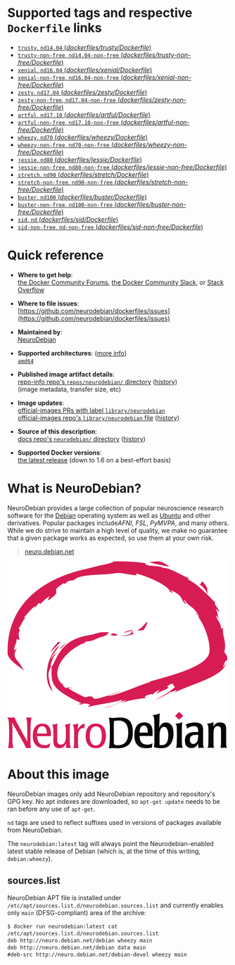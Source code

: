 <!--

********************************************************************************

WARNING:

    DO NOT EDIT "neurodebian/README.md"

    IT IS AUTO-GENERATED

    (from the other files in "neurodebian/" combined with a set of templates)

********************************************************************************

-->

# Supported tags and respective `Dockerfile` links

-	[`trusty`, `nd14.04` (*dockerfiles/trusty/Dockerfile*)](https://github.com/neurodebian/dockerfiles/blob/ff9c3b42146d774585d860000e580ba7367d8101/dockerfiles/trusty/Dockerfile)
-	[`trusty-non-free`, `nd14.04-non-free` (*dockerfiles/trusty-non-free/Dockerfile*)](https://github.com/neurodebian/dockerfiles/blob/ff9c3b42146d774585d860000e580ba7367d8101/dockerfiles/trusty-non-free/Dockerfile)
-	[`xenial`, `nd16.04` (*dockerfiles/xenial/Dockerfile*)](https://github.com/neurodebian/dockerfiles/blob/ff9c3b42146d774585d860000e580ba7367d8101/dockerfiles/xenial/Dockerfile)
-	[`xenial-non-free`, `nd16.04-non-free` (*dockerfiles/xenial-non-free/Dockerfile*)](https://github.com/neurodebian/dockerfiles/blob/ff9c3b42146d774585d860000e580ba7367d8101/dockerfiles/xenial-non-free/Dockerfile)
-	[`zesty`, `nd17.04` (*dockerfiles/zesty/Dockerfile*)](https://github.com/neurodebian/dockerfiles/blob/ff9c3b42146d774585d860000e580ba7367d8101/dockerfiles/zesty/Dockerfile)
-	[`zesty-non-free`, `nd17.04-non-free` (*dockerfiles/zesty-non-free/Dockerfile*)](https://github.com/neurodebian/dockerfiles/blob/ff9c3b42146d774585d860000e580ba7367d8101/dockerfiles/zesty-non-free/Dockerfile)
-	[`artful`, `nd17.10` (*dockerfiles/artful/Dockerfile*)](https://github.com/neurodebian/dockerfiles/blob/ff9c3b42146d774585d860000e580ba7367d8101/dockerfiles/artful/Dockerfile)
-	[`artful-non-free`, `nd17.10-non-free` (*dockerfiles/artful-non-free/Dockerfile*)](https://github.com/neurodebian/dockerfiles/blob/ff9c3b42146d774585d860000e580ba7367d8101/dockerfiles/artful-non-free/Dockerfile)
-	[`wheezy`, `nd70` (*dockerfiles/wheezy/Dockerfile*)](https://github.com/neurodebian/dockerfiles/blob/ff9c3b42146d774585d860000e580ba7367d8101/dockerfiles/wheezy/Dockerfile)
-	[`wheezy-non-free`, `nd70-non-free` (*dockerfiles/wheezy-non-free/Dockerfile*)](https://github.com/neurodebian/dockerfiles/blob/ff9c3b42146d774585d860000e580ba7367d8101/dockerfiles/wheezy-non-free/Dockerfile)
-	[`jessie`, `nd80` (*dockerfiles/jessie/Dockerfile*)](https://github.com/neurodebian/dockerfiles/blob/ff9c3b42146d774585d860000e580ba7367d8101/dockerfiles/jessie/Dockerfile)
-	[`jessie-non-free`, `nd80-non-free` (*dockerfiles/jessie-non-free/Dockerfile*)](https://github.com/neurodebian/dockerfiles/blob/ff9c3b42146d774585d860000e580ba7367d8101/dockerfiles/jessie-non-free/Dockerfile)
-	[`stretch`, `nd90` (*dockerfiles/stretch/Dockerfile*)](https://github.com/neurodebian/dockerfiles/blob/ff9c3b42146d774585d860000e580ba7367d8101/dockerfiles/stretch/Dockerfile)
-	[`stretch-non-free`, `nd90-non-free` (*dockerfiles/stretch-non-free/Dockerfile*)](https://github.com/neurodebian/dockerfiles/blob/ff9c3b42146d774585d860000e580ba7367d8101/dockerfiles/stretch-non-free/Dockerfile)
-	[`buster`, `nd100` (*dockerfiles/buster/Dockerfile*)](https://github.com/neurodebian/dockerfiles/blob/ff9c3b42146d774585d860000e580ba7367d8101/dockerfiles/buster/Dockerfile)
-	[`buster-non-free`, `nd100-non-free` (*dockerfiles/buster-non-free/Dockerfile*)](https://github.com/neurodebian/dockerfiles/blob/ff9c3b42146d774585d860000e580ba7367d8101/dockerfiles/buster-non-free/Dockerfile)
-	[`sid`, `nd` (*dockerfiles/sid/Dockerfile*)](https://github.com/neurodebian/dockerfiles/blob/ff9c3b42146d774585d860000e580ba7367d8101/dockerfiles/sid/Dockerfile)
-	[`sid-non-free`, `nd-non-free` (*dockerfiles/sid-non-free/Dockerfile*)](https://github.com/neurodebian/dockerfiles/blob/ff9c3b42146d774585d860000e580ba7367d8101/dockerfiles/sid-non-free/Dockerfile)

# Quick reference

-	**Where to get help**:  
	[the Docker Community Forums](https://forums.docker.com/), [the Docker Community Slack](https://blog.docker.com/2016/11/introducing-docker-community-directory-docker-community-slack/), or [Stack Overflow](https://stackoverflow.com/search?tab=newest&q=docker)

-	**Where to file issues**:  
	[https://github.com/neurodebian/dockerfiles/issues](https://github.com/neurodebian/dockerfiles/issues)

-	**Maintained by**:  
	[NeuroDebian](https://github.com/neurodebian/dockerfiles)

-	**Supported architectures**: ([more info](https://github.com/docker-library/official-images#architectures-other-than-amd64))  
	[`amd64`](https://hub.docker.com/r/amd64/neurodebian/)

-	**Published image artifact details**:  
	[repo-info repo's `repos/neurodebian/` directory](https://github.com/docker-library/repo-info/blob/master/repos/neurodebian) ([history](https://github.com/docker-library/repo-info/commits/master/repos/neurodebian))  
	(image metadata, transfer size, etc)

-	**Image updates**:  
	[official-images PRs with label `library/neurodebian`](https://github.com/docker-library/official-images/pulls?q=label%3Alibrary%2Fneurodebian)  
	[official-images repo's `library/neurodebian` file](https://github.com/docker-library/official-images/blob/master/library/neurodebian) ([history](https://github.com/docker-library/official-images/commits/master/library/neurodebian))

-	**Source of this description**:  
	[docs repo's `neurodebian/` directory](https://github.com/docker-library/docs/tree/master/neurodebian) ([history](https://github.com/docker-library/docs/commits/master/neurodebian))

-	**Supported Docker versions**:  
	[the latest release](https://github.com/docker/docker-ce/releases/latest) (down to 1.6 on a best-effort basis)

# What is NeuroDebian?

NeuroDebian provides a large collection of popular neuroscience research software for the [Debian](http://www.debian.org) operating system as well as [Ubuntu](http://www.ubuntu.com) and other derivatives. Popular packages include*AFNI*, *FSL*, *PyMVPA*, and many others. While we do strive to maintain a high level of quality, we make no guarantee that a given package works as expected, so use them at your own risk.

> [neuro.debian.net](http://neuro.debian.net/)

![logo](https://raw.githubusercontent.com/docker-library/docs/90ee9ce81aa27322936d7faf585ffc45b7def890/neurodebian/logo.png)

# About this image

NeuroDebian images only add NeuroDebian repository and repository's GPG key. No apt indexes are downloaded, so `apt-get update` needs to be ran before any use of `apt-get`.

`nd` tags are used to reflect suffixes used in versions of packages available from NeuroDebian.

The `neurodebian:latest` tag will always point the Neurodebian-enabled latest stable release of Debian (which is, at the time of this writing, `debian:wheezy`).

## sources.list

NeuroDebian APT file is installed under `/etc/apt/sources.list.d/neurodebian.sources.list` and currently enables only `main` (DFSG-compliant) area of the archive:

```console
$ docker run neurodebian:latest cat /etc/apt/sources.list.d/neurodebian.sources.list
deb http://neuro.debian.net/debian wheezy main
deb http://neuro.debian.net/debian data main
#deb-src http://neuro.debian.net/debian-devel wheezy main
```

